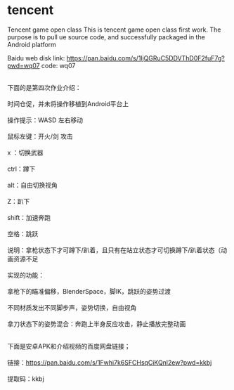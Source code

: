# tencent
Tencent game open class
This is tencent game open class first work.
The purpose is to pull ue source code, and successfully packaged in the Android platform

Baidu web disk link: 
    https://pan.baidu.com/s/1ljQGRuC5DDVThD0F2fuF7g?pwd=wq07 
code:
    wq07 

<br/>下面的是第四次作业介绍：</br>
<br/>时间仓促，并未将操作移植到Android平台上</br>
<br/>操作提示：WASD 左右移动</br>
        <br/>鼠标左键：开火/剑 攻击</br>
        <br/>x ：切换武器</br>
        <br/>ctrl：蹲下</br>
        <br/>alt：自由切换视角</br>
        <br/>Z：趴下</br>
        <br/>shift：加速奔跑</br>
        <br/>空格：跳跃</br>
<br/>说明：拿枪状态下才可蹲下/趴着，且只有在站立状态才可切换蹲下/趴着状态（动画资源不足</br>
<br/>实现的功能：</br>
    <br/>拿枪下的瞄准偏移，BlenderSpace，脚IK，跳跃的姿势过渡</br>
    <br/>不同材质发出不同脚步声，姿势切换，自由视角</br>
    <br/>拿刀状态下的姿势混合：奔跑上半身反应攻击，静止播放完整动画</br>

<br/>下面是安卓APK和介绍视频的百度网盘链接；</br>
<br/>链接：https://pan.baidu.com/s/1Fwhi7k6SFCHsqCiKQnl2ew?pwd=kkbj </br>
<br/>提取码：kkbj </br>